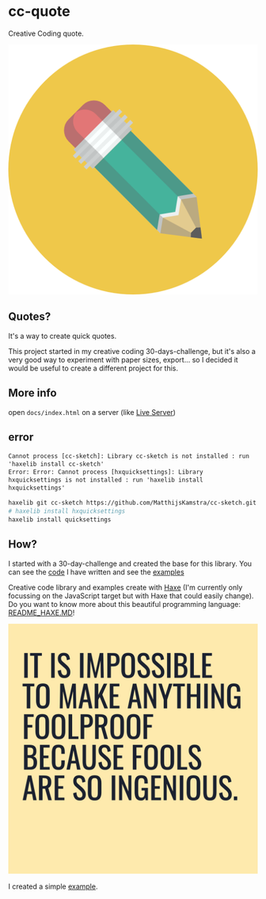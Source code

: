 # cc-quote

Creative Coding quote.

<p align="center">
  <img src="icon.jpg" />
</p>

## Quotes?

It's a way to create quick quotes.

This project started in my creative coding 30-days-challenge, but it's also a very good way to experiment with paper sizes, export... so I decided it would be useful to create a different project for this.

## More info

open `docs/index.html` on a server (like [Live Server](https://www.npmjs.com/package/live-server))

## error

```
Cannot process [cc-sketch]: Library cc-sketch is not installed : run 'haxelib install cc-sketch'
Error: Error: Cannot process [hxquicksettings]: Library hxquicksettings is not installed : run 'haxelib install hxquicksettings'
```

```bash
haxelib git cc-sketch https://github.com/MatthijsKamstra/cc-sketch.git
# haxelib install hxquicksettings
haxelib install quicksettings
```

## How?

I started with a 30-day-challenge and created the base for this library. You can see the [code](https://github.com/MatthijsKamstra/creative-coding) I have written and see the [examples](https://matthijskamstra.github.io/creative-coding/)

Creative code library and examples create with [Haxe](http://www.haxe.org) (I'm currently only focussing on the JavaScript target but with Haxe that could easily change). Do you want to know more about this beautiful programming language: [README_HAXE.MD](README_HAXE.MD)!

![](img/example.jpeg)

I created a simple [example](https://matthijskamstra.github.io/cc-quote/).
